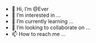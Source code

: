 - 👋 Hi, I’m @Ever
- 👀 I’m interested in ...
- 🌱 I’m currently learning ...
- 💞️ I’m looking to collaborate on ...
- 📫 How to reach me ...

<!---
Ever/Ever is a ✨ special ✨ repository because its `README.md` (this file) appears on your GitHub profile.
You can click the Preview link to take a look at your changes.
--->

